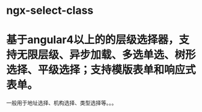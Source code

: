 # ngx-select-class
基于angular4以上的的层级选择器，支持无限层级、异步加载、多选单选、树形选择、平级选择；支持模版表单和响应式表单。
=======
一般用于地址选择、机构选择、类型选择等。。。
